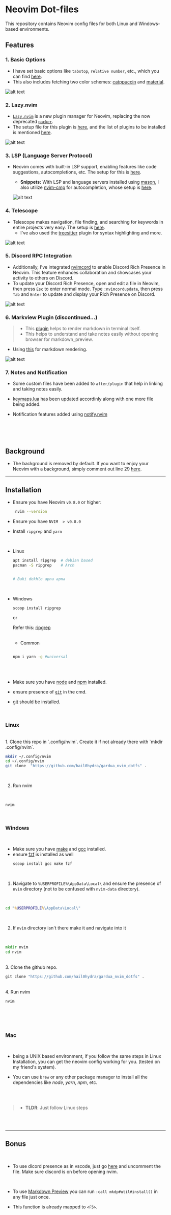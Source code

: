 # Neovim Dot-files

This repository contains Neovim config files for both Linux and Windows-based environments. 

## Features

### 1. Basic Options

- I have set basic options like `tabstop`, `relative number`, etc., which you can find [here](lua/options.lua).
- This also includes fetching two color schemes: [catppuccin](https://github.com/catppuccin/nvim) and [material](https://github.com/kaicataldo/material.vim/).

![alt text](Features/Basic.png)


### 2. Lazy.nvim

- [`Lazy.nvim`](https://github.com/folke/lazy.nvim) is a new plugin manager for Neovim, replacing the now deprecated [`packer`](https://github.com/wbthomason/packer.nvim).
- The setup file for this plugin is [here](lua/plugin.lua), and the list of plugins to be installed is mentioned [here](lua/pluginlist.lua).

![alt text](Features/LazyVim.png)

### 3. LSP (Language Server Protocol)

- Neovim comes with built-in LSP support, enabling features like code suggestions, autocompletions, etc. The setup for this is [here](after/plugin/lsp.lua).
  - **Snippets:** With LSP and language servers installed using [mason](https://github.com/williamboman/mason.nvim), I also utilize [nvim-cmp](https://github.com/hrsh7th/nvim-cmp) for autocompletion, whose setup is [here](after/plugin/cmp.lua).

  ![alt text](Features/LSP.png)

### 4. Telescope

- Telescope makes navigation, file finding, and searching for keywords in entire projects very easy. The setup is [here](after/plugin/telescope.lua).
  - I've also used the [treesitter](https://github.com/nvim-treesitter/nvim-treesitter) plugin for syntax highlighting and more.

 ![alt text](Features/Telescope.png)

### 5. Discord RPC Integration

- Additionally, I've integrated [nvimcord](https://github.com/ObserverOfTime/nvimcord) to enable Discord Rich Presence in Neovim. This feature enhances collaboration and showcases your activity to others on Discord.
- To update your Discord Rich Presence, open and edit a file in Neovim, then press `Esc` to enter normal mode. Type `:nvimcordupdate`, then press `Tab` and `Enter` to update and display your Rich Presence on Discord.

![alt text](Features/DiscordRPC.png)


### 6. Markview Plugin (discontinued...)

>
>- This [plugin](https://github.com/OXY2DEV/markview.nvim) helps to render markdown in terminal itself.
>- This helps to understand and take notes easily without opening browser for markdown_preview.
>

- Using [this](https://github.com/MeanderingProgrammer/render-markdown.nvim) for markdown rendering.


![alt text](Features/markview.png)


### 7. Notes and Notification

- Some custom files have been added to `after/plugin` that help in linking and taking notes easily.

- [keymaps.lua](./after/plugin/keymaps.lua) has been updated accordinly along with one more file being added.

- Notification features added using [notify.nvim](https://github.com/rcarriga/nvim-notify)


<br>
<br>
<br>

## Background

- The background is removed by default. If you want to enjoy your Neovim with a background, simply comment out line 29 [here](lua/options.lua).

---

## Installation

- Ensure you have Neovim `v0.8.0` or higher:

  ```bash
   nvim --version
- Ensure you have `NVIM  > v0.8.0`

- Install `ripgrep` and `yarn`
<br>

  - Linux

     ```bash
     apt install ripgrep  # debian based
     pacman -S ripgrep    # Arch


     # Baki dekhlo apna apna

     ```
  <br>

  - Windows

     ```cmd
     scoop install ripgrep
     ```

     or

     Refer this: [ripgrep](https://stackoverflow.com/questions/76666894/how-to-install-ripgrep-on-windows)

     <br>

     - Common

     ```bash

     npm i yarn -g #universal

     ```

<br>
<br>

- Make sure you have [node](https://nodejs.org/en) and [npm](https://www.npmjs.com/package/npm) installed.

- ensure presence of [`git`](https://github.com/git-guides/install-git) in the cmd.


- [git](https://git-scm.com/downloads) should be installed.
<br>

### Linux

<br>
1. Clone this repo in `.config/nvim`. Create it if not already there with `mkdir .config/nvim`.

<br>

```bash
mkdir ~/.config/nvim
cd ~/.config/nvim
git clone  "https://github.com/hail0hydra/gardua_nvim_dotfs" .
```
<br>

 2. Run nvim

<br>

```bash
nvim
```
<br>

### Windows
<br>

- Make sure you have [make](https://stackoverflow.com/questions/32127524/how-to-install-and-use-make-in-windows) and [gcc](https://gcc.gnu.org/install/binaries.html) installed.
- ensure [fzf](https://github.com/junegunn/fzf?tab=readme-ov-file#windows) is installed as well
  ```cmd
  scoop install gcc make fzf
  ```
<br>

1. Navigate to `%USERPROFILE%\AppData\Local\` and ensure the presence of `nvim` directory (not to be confused with `nvim-data` directory).

<br>

```cmd
cd "%USERPROFILE%\AppData\Local\"
```

<br>

2. If `nvim` directory isn't there make it and navigate into it

<br>

```cmd
mkdir nvim
cd nvim
```

<br>
3. Clone the github repo.

<br>

```cmd
git clone "https://github.com/hail0hydra/gardua_nvim_dotfs" .
```
<br>
4. Run nvim

<br>

```cmd
nvim
```

<br>
<br>
<br>

### Mac

<br>

- being a UNIX based environment, if you follow the same steps in Linux Installation, you can get the neovim config working for you. (tested on my friend's system).

- You can use `brew` or any other package manager to install all the dependencies like _node_, _yarn_, _npm_, etc.

<br>
<br>

>- __TLDR__:  Just follow Linux steps

<br>
<br>

---

## Bonus

<br>

- To use dicord presence as in vscode, just go [here](./after/plugin/discord.lua) and uncomment the file. Make sure discord is on before opening nvim.

<br>

- To use [Markdown Preview](https://github.com/iamcco/markdown-preview.nvim) you can run `:call mkdp#util#install()` in any file just once.

- This function is already mapped to `<F5>`.
